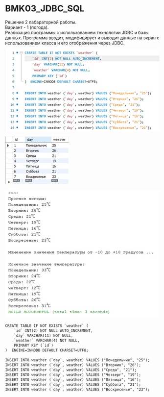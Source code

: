 # BMK03_JDBC_SQL

Решение 2 лабараторной работы.<br/>
Вариант - 1 (погода).<br/>
Реализация программы с использованием технологии JDBC и базы данных. Программа вводит, модифицирует и выводит данные на экран с использованием класса и его отображения через JDBC.

![screenshot](Screenshot_1.PNG)

![screenshot](Screenshot_2.PNG)

![screenshot](Screenshot_3.PNG)

```
CREATE TABLE IF NOT EXISTS `weather` (
    `id` INT(2) NOT NULL AUTO_INCREMENT,
    `day` VARCHAR(11) NOT NULL,
    `weather` VARCHAR(4) NOT NULL,
    PRIMARY KEY (`id`)
)  ENGINE=INNODB DEFAULT CHARSET=UTF8;

INSERT INTO weather (`day`, weather) VALUES ("Понедельник", "25");
INSERT INTO weather (`day`, weather) VALUES ("Вторник", "26");
INSERT INTO weather (`day`, weather) VALUES ("Среда", "21");
INSERT INTO weather (`day`, weather) VALUES ("Четверг", "19");
INSERT INTO weather (`day`, weather) VALUES ("Пятница", "16");
INSERT INTO weather (`day`, weather) VALUES ("Суббота", "21");
INSERT INTO weather (`day`, weather) VALUES ("Воскресенье", "23");
```
